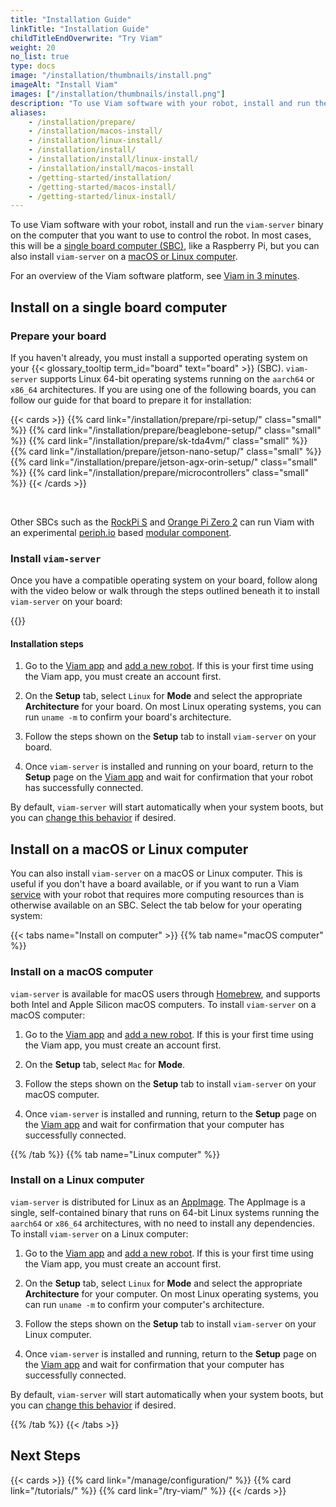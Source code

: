 ```yaml
---
title: "Installation Guide"
linkTitle: "Installation Guide"
childTitleEndOverwrite: "Try Viam"
weight: 20
no_list: true
type: docs
image: "/installation/thumbnails/install.png"
imageAlt: "Install Viam"
images: ["/installation/thumbnails/install.png"]
description: "To use Viam software with your robot, install and run the viam-server binary on the computer that you want to use to control the robot."
aliases:
    - /installation/prepare/
    - /installation/macos-install/
    - /installation/linux-install/
    - /installation/install/
    - /installation/install/linux-install/
    - /installation/install/macos-install
    - /getting-started/installation/
    - /getting-started/macos-install/
    - /getting-started/linux-install/
---
```


To use Viam software with your robot, install and run the `viam-server` binary on the computer that you want to use to control the robot.
In most cases, this will be a [single board computer (SBC)](#install-on-a-single-board-computer), like a Raspberry Pi, but you can also install `viam-server` on a [macOS or Linux computer](#install-on-a-macos-or-linux-computer).

For an overview of the Viam software platform, see [Viam in 3 minutes](/viam/).

## Install on a single board computer

### Prepare your board

If you haven't already, you must install a supported operating system on your {{< glossary_tooltip term_id="board" text="board" >}} (SBC).
`viam-server` supports Linux 64-bit operating systems running on the `aarch64` or `x86_64` architectures.
If you are using one of the following boards, you can follow our guide for that board to prepare it for installation:

{{< cards >}}
{{% card link="/installation/prepare/rpi-setup/" class="small" %}}
{{% card link="/installation/prepare/beaglebone-setup/" class="small" %}}
{{% card link="/installation/prepare/sk-tda4vm/" class="small" %}}
{{% card link="/installation/prepare/jetson-nano-setup/" class="small" %}}
{{% card link="/installation/prepare/jetson-agx-orin-setup/" class="small" %}}
{{% card link="/installation/prepare/microcontrollers" class="small" %}}
{{< /cards >}}

<br>

Other SBCs such as the [RockPi S](https://wiki.radxa.com/RockpiS) and [Orange Pi Zero 2](https://orangepi.com/index.php?route=product/product&path=237&product_id=849) can run Viam with an experimental [periph.io](https://periph.io/) based [modular component](https://github.com/viam-labs/periph_board).

### Install `viam-server`

Once you have a compatible operating system on your board, follow along with the video below or walk through the steps outlined beneath it to install `viam-server` on your board:

{{<youtube embed_url="https://www.youtube-nocookie.com/embed/gmIW9JoWStA">}}

#### Installation steps

1. Go to the [Viam app](https://app.viam.com) and [add a new robot](/manage/fleet/robots/#add-a-new-robot).
   If this is your first time using the Viam app, you must create an account first.

1. On the **Setup** tab, select `Linux` for **Mode** and select the appropriate **Architecture** for your board.
   On most Linux operating systems, you can run `uname -m` to confirm your board's architecture.

1. Follow the steps shown on the **Setup** tab to install `viam-server` on your board.

1. Once `viam-server` is installed and running on your board, return to the **Setup** page on the [Viam app](https://app.viam.com) and wait for confirmation that your robot has successfully connected.

By default, `viam-server` will start automatically when your system boots, but you can [change this behavior](/installation/manage/) if desired.

## Install on a macOS or Linux computer

You can also install `viam-server` on a macOS or Linux computer.
This is useful if you don't have a board available, or if you want to run a Viam [service](/services/) with your robot that requires more computing resources than is otherwise available on an SBC.
Select the tab below for your operating system:

{{< tabs name="Install on computer" >}}
{{% tab name="macOS computer" %}}

### Install on a macOS computer

`viam-server` is available for macOS users through [Homebrew](https://docs.brew.sh/Installation), and supports both Intel and Apple Silicon macOS computers.
To install `viam-server` on a macOS computer:

1. Go to the [Viam app](https://app.viam.com) and [add a new robot](/manage/fleet/robots/#add-a-new-robot).
   If this is your first time using the Viam app, you must create an account first.

1. On the **Setup** tab, select `Mac` for **Mode**.

1. Follow the steps shown on the **Setup** tab to install `viam-server` on your macOS computer.

1. Once `viam-server` is installed and running, return to the **Setup** page on the [Viam app](https://app.viam.com) and wait for confirmation that your computer has successfully connected.

{{% /tab %}}
{{% tab name="Linux computer" %}}

### Install on a Linux computer

`viam-server` is distributed for Linux as an [AppImage](https://appimage.org/).
The AppImage is a single, self-contained binary that runs on 64-bit Linux systems running the `aarch64` or `x86_64` architectures, with no need to install any dependencies.
To install `viam-server` on a Linux computer:

1. Go to the [Viam app](https://app.viam.com) and [add a new robot](/manage/fleet/robots/#add-a-new-robot).
   If this is your first time using the Viam app, you must create an account first.

1. On the **Setup** tab, select `Linux` for **Mode** and select the appropriate **Architecture** for your computer.
   On most Linux operating systems, you can run `uname -m` to confirm your computer's architecture.

1. Follow the steps shown on the **Setup** tab to install `viam-server` on your Linux computer.

1. Once `viam-server` is installed and running, return to the **Setup** page on the [Viam app](https://app.viam.com) and wait for confirmation that your computer has successfully connected.

By default, `viam-server` will start automatically when your system boots, but you can [change this behavior](/installation/manage/) if desired.

{{% /tab %}}
{{< /tabs >}}

## Next Steps

{{< cards >}}
  {{% card link="/manage/configuration/" %}}
  {{% card link="/tutorials/" %}}
  {{% card link="/try-viam/" %}}
{{< /cards >}}
